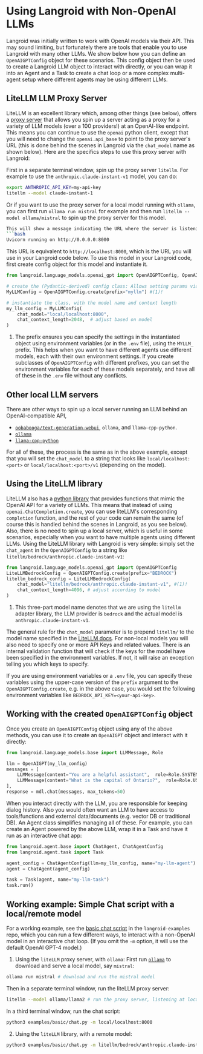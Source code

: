 # Using Langroid with Non-OpenAI LLMs

Langroid was initially written to work with OpenAI models via their API.
This may sound limiting, but fortunately there are tools that enable you to use
Langroid with many other LLMs. We show below how you can define an `OpenAIGPTConfig` object
for these scenarios. This config object then be used to create a Langroid 
LLM object to interact with directly, or you can wrap it into an Agent and a Task
to create a chat loop or a more complex multi-agent setup where different agents may be using
different LLMs.

## LiteLLM LLM Proxy Server
LiteLLM is an excellent library which, among other things
(see below), offers a [proxy server](https://docs.litellm.ai/docs/proxy_server) that allows you 
spin up a server acting as a proxy for a variety of LLM models (over a 100 providers!) at an 
OpenAI-like endpoint. This means you can continue to use the `openai` python client, 
except that you will need to change the `openai.api_base` to point to the proxy server's URL
(this is done behind the scenes in Langroid via the `chat_model` name as shown below).
Here are the specifics steps to use this proxy server with Langroid:

First in a separate terminal window, spin up the proxy server `litellm`.
For example to use the `anthropic.claude-instant-v1` model, you can do:
```bash
export ANTHROPIC_API_KEY=my-api-key
litellm --model claude-instant-1
```
Or if you want to use the proxy server for a local model running with `ollama`, 
you can first run `ollama run mistral` for example and then 
run `litellm --model ollama/mistral` to spin up the proxy server for this model.
```bash
This will show a message indicating the URL where the server is listening, e.g.,
```bash
Uvicorn running on http://0.0.0.0:8000
```

This URL is equivalent to `http://localhost:8000`, which is the URL
you will use in your Langroid code below.
To use this model in your Langroid code, first create config object for
this model and instantiate it.

```python
from langroid.language_models.openai_gpt import OpenAIGPTConfig, OpenAIGPT

# create the (Pydantic-derived) config class: Allows setting params via MYLLM_XXX env vars
MyLLMConfig = OpenAIGPTConfig.create(prefix="myllm") #(1)!

# instantiate the class, with the model name and context length
my_llm_config = MyLLMConfig(
    chat_model="local/localhost:8000",
    chat_context_length=2048,  # adjust based on model
)
```

1. The prefix ensures you can specify the settings in the instantiated object
   using environment variables (or in the `.env` file), using the `MYLLM_` prefix.
   This helps when you want to have different agents use
   different models, each with their own environment settings. If you create
   subclasses of `OpenAIGPTConfig` with different prefixes, you can set the
   environment variables for each of these models separately, and have all of these
   in the `.env` file without any conflicts.

## Other local LLM servers
There are other ways to spin up a local server running an LLM behind an OpenAI-compatible API,

- [`oobabooga/text-generation-webui`](https://github.com/oobabooga/text-generation-webui/tree/main/extensions), `ollama`, and `llama-cpp-python`.
- [`ollama`](https://github.com/jmorganca/ollama)
- [`llama-cpp-python`](https://github.com/abetlen/llama-cpp-python)

For all of these, the process is the same as in the above example, except that you will
set the `chat_model` to a string that looks like `local/localhost:<port>` or 
`local/localhost:<port>/v1` (depending on the model). 

## Using the LiteLLM library

LiteLLM also has a [python library](https://docs.litellm.ai/docs/providers) that 
provides functions that mimic the OpenAI API
for a variety of LLMs. This means that instead of using `openai.ChatCompletion.create`,
you can use liteLLM's corresponding `completion` function, and the rest of your code
can remain the same (of course this is handled behind the scenes in Langroid, as you see below).
Also, there is no need to spin up a local server,
which is useful in some scenarios, especially when you want to have multiple
agents using different LLMs. Using the LiteLLM library with Langroid is very simple: 
simply set the `chat_agent` in the `OpenAIGPTConfig` to a string like 
`litellm/bedrock/anthropic.claude-instant-v1`:

```python
from langroid.language_models.openai_gpt import OpenAIGPTConfig
LiteLLMBedrockConfig = OpenAIGPTConfig.create(prefix="BEDROCK") 
litellm_bedrock_config = LiteLLMBedrockConfig(
    chat_model="litellm/bedrock/anthropic.claude-instant-v1", #(1)!
    chat_context_length=4096, # adjust according to model
)
```

1. This three-part model name denotes that we are using the `litellm` adapter library, 
    the LLM provider is `bedrock` and the actual model is `anthropic.claude-instant-v1`.


The general rule for the `chat_model` parameter is to prepend `litellm/` to the model name
specified in the [LiteLLM docs](https://docs.litellm.ai/docs/providers). 
For non-local models you will also need to specify one or more API Keys and related values. 
There is an internal validation function that will check if the keys for the model
have been specified in the environment variables. If not, it will raise an exception telling 
you which keys to specify. 

If you are using environment variables or a `.env` file, you can specify these 
variables using the upper-case version of the `prefix` argument to the `OpenAIGPTConfig.create`,
e.g. in the above case, you would set the following environment variables like
`BEDROCK_API_KEY=<your-api-key>`.

## Working with the created `OpenAIGPTConfig` object
Once you create an `OpenAIGPTConfig` object using any of the above methods, 
you can use it to create an `OpenAIGPT` object and interact with it directly:
```python
from langroid.language_models.base import LLMMessage, Role

llm = OpenAIGPT(my_llm_config)
messages = [
    LLMMessage(content="You are a helpful assistant",  role=Role.SYSTEM),
    LLMMessage(content="What is the capital of Ontario?",  role=Role.USER),
],
response = mdl.chat(messages, max_tokens=50)
```

When you interact directly with the LLM, you are responsible for keeping dialog history.
Also you would often want an LLM to have access to tools/functions and external
data/documents (e.g. vector DB or traditional DB). An Agent class simplifies managing all of these.
For example, you can create an Agent powered by the above LLM, wrap it in a Task and have it
run as an interactive chat app:

```python
from langroid.agent.base import ChatAgent, ChatAgentConfig
from langroid.agent.task import Task

agent_config = ChatAgentConfig(llm=my_llm_config, name="my-llm-agent")
agent = ChatAgent(agent_config)

task = Task(agent, name="my-llm-task")
task.run()
```

## Working example: Simple Chat script with a local/remote model

For a working example, see the [basic chat script](https://github.com/langroid/langroid-examples/blob/main/examples/basic/chat.py)
in the `langroid-examples` repo, 
which you can run a few different ways, to interact with a non-OpenAI model in an interactive chat loop.
(If you omit the `-m` option, it will use the default OpenAI GPT-4 model.) 

1. Using the `liteLLM` proxy server, with `ollama`:
First run [`ollama`](https://github.com/jmorganca/ollama) to download and serve a local model, say `mistral`: 
```bash
ollama run mistral # download and run the mistral model
```
Then in a separate terminal window, run the liteLLM proxy server:
```bash
litellm --model ollama/llama2 # run the proxy server, listening at localhost:8000
```
In a third terminal window, run the chat script:
```bash
python3 examples/basic/chat.py -m local/localhost:8000
```

2. Using the `liteLLM` library, with a remote model:
```bash
python3 examples/basic/chat.py -m litellm/bedrock/anthropic.claude-instant-v1
```







    